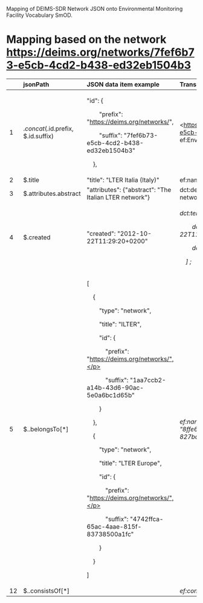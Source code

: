 Mapping of DEIMS-SDR Network JSON onto Environmental Monitoring Facility Vocabulary SmOD.
# Mapping based on the network <https://deims.org/networks/7fef6b73-e5cb-4cd2-b438-ed32eb1504b3>

||**jsonPath**|**JSON data item example**|**Translation into SmOD** |**Notes**|
| :- | :- | :- | :- | :- |
|1|$.concat($.id.prefix, $.id.suffix)|<p>"id": {</p><p>`    `"prefix": "<https://deims.org/networks/>",</p><p>`    `"suffix": "7fef6b73-e5cb-4cd2-b438-ed32eb1504b3"</p><p>`  `},</p><p></p>|<<https://deims.org/networks/7fef6b73-e5cb-4cd2-b438-ed32eb1504b3>> a ef:EnvironmentalMonitoringNetwork||
|2|$.title|"title": "LTER Italia (Italy)"|ef:name "LTER Italia (Italy)"|-|
|3|$.attributes.abstract|"attributes": {"abstract": "The Italian LTER network"}|dct:description "The Italian LTER network"|-|
|4|$.created|"created": "2012-10-22T11:29:20+0200"|<p>*dct:temporal [ a dct:PeriodOfTime ;*</p><p>`    `*dcat:startDate "2012-10-22T11:29:20+0200"^^xsd:date ;*</p><p>`    `*dcat:endDate ""^^xsd:date ;*</p><p>`  `*] ;*</p>|ef:operationalActivityPeriod property is currently missing in SmOD|
|5|$..belongsTo[\*]|<p>[</p><p>`  `{</p><p>`    `"type": "network",</p><p>`    `"title": "ILTER",</p><p>`    `"id": {</p><p>`      `"prefix": "https://deims.org/networks/",</p><p>`      `"suffix": "1aa7ccb2-a14b-43d6-90ac-5e0a6bc1d65b"</p><p>`    `}</p><p>`  `},</p><p>`  `{</p><p>`    `"type": "network",</p><p>`    `"title": "LTER Europe",</p><p>`    `"id": {</p><p>`      `"prefix": "https://deims.org/networks/",</p><p>`      `"suffix": "4742ffca-65ac-4aae-815f-83738500a1fc"</p><p>`    `}</p><p>`  `}</p><p>]</p><p></p>|*ef:narrower <https://deims.org/ "8ffe6c61-5473-4e56-9a6e-827baad941e5> ;*||
|12|$..consistsOf[\*]||*ef:contains <> ;*|link to network(s)|
#

